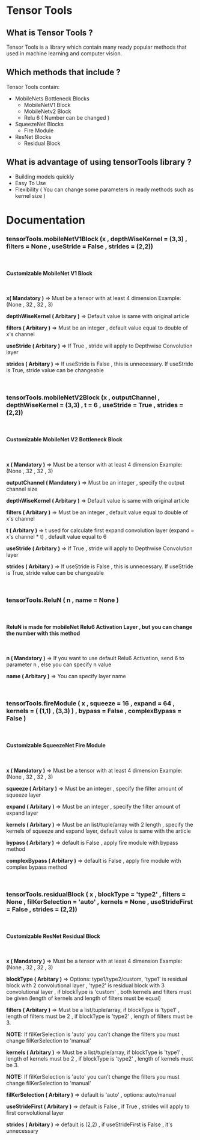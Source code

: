 # Tensor Tools

## What is Tensor Tools ?

Tensor Tools is a library which contain many ready popular methods that used in machine learning and computer vision.

## Which methods that include ?

Tensor Tools contain:
* MobileNets Bottleneck Blocks
  * MobileNetV1 Block
  * MobileNetv2 Block
  * Relu 6 ( Number can be changed )
* SqueezeNet Blocks
  * Fire Module
* ResNet Blocks
  * Residual Block
  
## What is advantage of using tensorTools library ?

* Building models quickly
* Easy To Use
* Flexibility ( You can change some parameters in ready methods such as kernel size )

# Documentation

### tensorTools.mobileNetV1Block (x , depthWiseKernel = (3,3) , filters = None , useStride = False , strides = (2,2))

<br>

#### Customizable MobileNet V1 Block
 
<br>
 
**x( Mandatory )** => Must be a tensor with at least 4 dimension Example: (None , 32 , 32 , 3) <br>

**depthWiseKernel ( Arbitary )** => Default value is same with original article 

**filters ( Arbitary )** => Must be an integer , default value equal to double of x's channel

**useStride ( Arbitary )** => If True , stride will apply to Depthwise Convolution layer

**strides ( Arbitary )** => If useStride is False , this is unnecessary. If useStride is True, stride value can be changeable

<br>

### tensorTools.mobileNetV2Block (x , outputChannel , depthWiseKernel = (3,3) , t = 6 , useStride = True , strides = (2,2))

<br>

#### Customizable MobileNet V2 Bottleneck Block

<br>

**x ( Mandatory )** => Must be a tensor with at least 4 dimension Example: (None , 32 , 32 , 3)

**outputChannel ( Mandatory )** => Must be an integer , specify the output channel size

**depthWiseKernel ( Arbitary )** => Default value is same with original article

**filters ( Arbitary )** => Must be an integer , default value equal to double of x's channel

**t ( Arbitary )** => t used for calculate first expand convolution layer (expand = x's channel * t) , default value equal to 6

**useStride ( Arbitary )** => If True , stride will apply to Depthwise Convolution layer

**strides ( Arbitary )** => If useStride is False , this is unnecessary. If useStride is True, stride value can be changeable

<br>

### tensorTools.ReluN ( n , name = None )

<br>

#### ReluN is made for mobileNet Relu6 Activation Layer , but you can change the number with this method

<br>

**n ( Mandatory )** => If you want to use default Relu6 Activation, send 6 to parameter n , else you can specify n value

**name ( Arbitary )** => You can specify layer name

<br>

### tensorTools.fireModule ( x , squeeze = 16 , expand = 64 , kernels = ( (1,1) , (3,3) ) , bypass = False , complexBypass = False )

<br>

#### Customizable SqueezeNet Fire Module

<br>

**x ( Mandatory )** => Must be a tensor with at least 4 dimension Example: (None , 32 , 32 , 3)

**squeeze ( Arbitary )** => Must be an integer , specify the filter amount of squeeze layer

**expand ( Arbitary )** => Must be an integer , specify the filter amount of expand layer

**kernels ( Arbitary )** => Must be an list/tuple/array with 2 length , specify the kernels of squeeze and expand layer, default value is same with the article

**bypass ( Arbitary )** => default is False , apply fire module with bypass method

**complexBypass ( Arbitary )** => default is False , apply fire module with complex bypass method

<br>

### tensorTools.residualBlock ( x , blockType = 'type2' , filters = None , filKerSelection = 'auto' , kernels = None , useStrideFirst = False , strides = (2,2))

<br>

#### Customizable ResNet Residual Block

<br>

**x ( Mandatory )** => Must be a tensor with at least 4 dimension Example: (None , 32 , 32 , 3)

**blockType ( Arbitary )** => Options: type1/type2/custom, 'type1' is residual block with 2 convolutional layer , 'type2' is residual block with 3 convolutional layer , if blockType is 'custom' , both kernels and filters must be given (length of kernels and length of filters must be equal)

**filters ( Arbitary )** => Must be a list/tuple/array, if blockType is 'type1' , length of filters must be 2 , if blockType is 'type2' , length of filters must be 3. 

**NOTE:** If filKerSelection is 'auto' you can't change the filters you must change filKerSelection to 'manual'

**kernels ( Arbitary )** => Must be a list/tuple/array, if blockType is 'type1' , length of kernels must be 2 , if blockType is 'type2' , length of kernels must be 3. 

**NOTE:** If filKerSelection is 'auto' you can't change the filters you must change filKerSelection to 'manual'

**filKerSelection ( Arbitary )** => default is 'auto' , options: auto/manual

**useStrideFirst ( Arbitary )** => default is False , if True , strides will apply to first convolutional layer

**strides ( Arbitary )** => default is (2,2) , if useStrideFirst is False , it's unnecessary 
